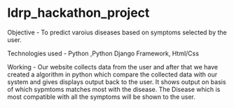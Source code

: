 # ldrp_hackathon_project

Objective - To predict varoius diseases based on symptoms selected by the user.

Technologies used - Python ,Python Django Framework, Html/Css

Working - Our website collects data from the user and after that we have created a algorithm in python which compare the collected data with our system and gives displays output back to the user. It shows output on basis of which sypmtoms matches most with the disease. The Disease which is most compatible with all the symptoms will be shown to the user.
